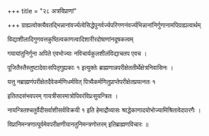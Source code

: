 +++
title = "२८ अत्रविप्राणां"

+++
ग्राह्यत्वोक्त्यैवतद्भिन्नानांवर्ज्यत्वेसिद्धेपुनर्वर्ज्यपरिगणनंवर्ज्यभिन्नानांनिर्गुणानामपिग्राह्यत्वार्थम्

विद्याशीलादिगुणवत्तकुष्ठित्वकाणत्वादिशारीरदोषाणांनदूषकत्वम्

गयायांतुनिर्गुना अपिते एवभोज्याः नविचार्यकुलशीलंविद्याचतप एवच ।

पूजितैस्तैस्तुष्टादेवाःसपितृगुह्यकाः १ इत्युक्तेः ब्राह्मणान्नपरीक्षेततीर्थेक्षेत्रनिवासिनः ।

यत्तु नब्राह्मणंपरीक्षेतदैवेकर्मणिधर्मवित् पित्र्यैकर्मणितुप्राप्तेपरीक्षेतप्रयत्नतः १

इतितदसंभवपरम् गायत्रीसारमात्रोपिवरंविप्रःसुयन्त्रितः ।

नायन्त्रितश्चतुर्वेदीसर्वाशीसर्वविक्रयी १ इति हेमाद्रौव्यासः श्राद्धेकाणादयोभोज्यामिश्रितावेदपारगैः ।

विप्रानिमन्त्रणात्पूर्वमेवपरीक्षणीयानतुनिमन्त्रणोत्तरम् इतिब्राह्मणविचारः ॥
